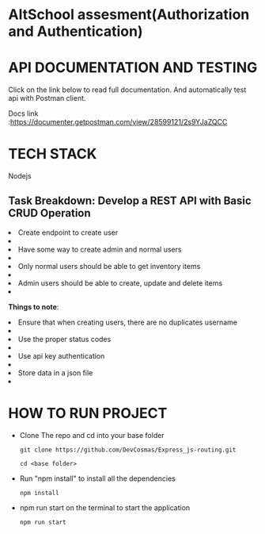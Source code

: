 # AltSchool assesment(Authorization and Authentication)

# API DOCUMENTATION AND TESTING
Click on the link below to read full documentation. And automatically test api with Postman client.

Docs link :https://documenter.getpostman.com/view/28599121/2s9YJaZQCC
# TECH STACK
Nodejs


## Task Breakdown: Develop a REST API with Basic CRUD Operation    
<li>Create endpoint to create user<li/>
<li>Have some way to create admin and normal users<li/>
<li>Only normal users should be able to get inventory items<li/>
<li>Admin users should be able to create, update and delete items<li/>

**Things to note**:
<li>Ensure that when creating users, there are no duplicates username<li/>
<li>Use the proper status codes<li/>
<li>Use api key authentication<li/>
<li>Store data in a json file<li/>

# HOW TO RUN PROJECT 
* Clone The repo and cd into your base folder

   ```git clone https://github.com/DevCosmas/Express_js-routing.git``` 

   
   ```cd <base folder>```
  
* Run "npm install" to install all the dependencies

   ```npm install```
  
* npm run start  on the terminal to start the application

   ```npm run start```
  

